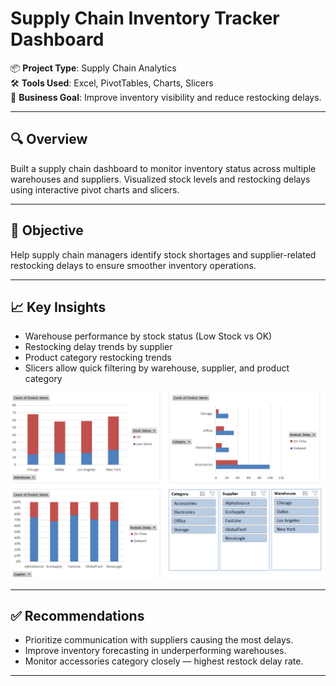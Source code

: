 # Supply Chain Inventory Tracker Dashboard

📦 **Project Type**: Supply Chain Analytics  
🛠 **Tools Used**: Excel, PivotTables, Charts, Slicers  
🎯 **Business Goal**: Improve inventory visibility and reduce restocking delays.

---

## 🔍 Overview  
Built a supply chain dashboard to monitor inventory status across multiple warehouses and suppliers. Visualized stock levels and restocking delays using interactive pivot charts and slicers.

---

## 🎯 Objective  
Help supply chain managers identify stock shortages and supplier-related restocking delays to ensure smoother inventory operations.

---

## 📈 Key Insights  
- Warehouse performance by stock status (Low Stock vs OK)  
- Restocking delay trends by supplier  
- Product category restocking trends  
- Slicers allow quick filtering by warehouse, supplier, and product category
  
![Dashboard Preview](dashboard.png)

---

## ✅ Recommendations  
- Prioritize communication with suppliers causing the most delays.  
- Improve inventory forecasting in underperforming warehouses.  
- Monitor accessories category closely — highest restock delay rate.

---

